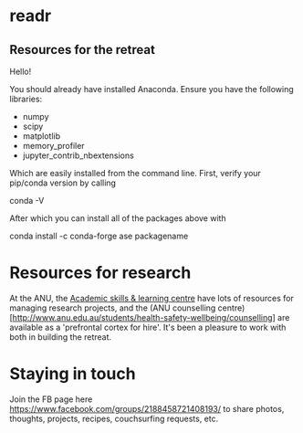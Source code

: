 # readr

## Resources for the retreat
Hello!

You should already have installed Anaconda. Ensure you have the following libraries:

* numpy
* scipy
* matplotlib
* memory_profiler
* jupyter_contrib_nbextensions

Which are easily installed from the command line. First, verify your pip/conda version by calling

conda -V

After which you can install all of the packages above with

conda install -c conda-forge ase packagename


# Resources for research

At the ANU, the [Academic skills & learning centre](http://www.anu.edu.au/students/contacts/academic-skills) have lots of resources for managing research projects, and the (ANU counselling centre)[http://www.anu.edu.au/students/health-safety-wellbeing/counselling] are available as a 'prefrontal cortex for hire'. It's been a pleasure to work with both in building the retreat.

# Staying in touch

Join the FB page here https://www.facebook.com/groups/2188458721408193/ to share photos, thoughts, projects, recipes, couchsurfing requests, etc.
